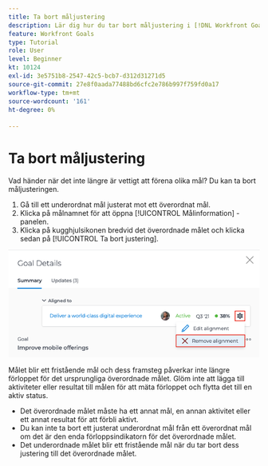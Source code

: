 ```yaml
---
title: Ta bort måljustering
description: Lär dig hur du tar bort måljustering i [!DNL Workfront Goals].
feature: Workfront Goals
type: Tutorial
role: User
level: Beginner
kt: 10124
exl-id: 3e5751b8-2547-42c5-bcb7-d312d31271d5
source-git-commit: 27e8f0aada77488bd6cfc2e786b997f759fd0a17
workflow-type: tm+mt
source-wordcount: '161'
ht-degree: 0%

---
```


# Ta bort måljustering

Vad händer när det inte längre är vettigt att förena olika mål? Du kan ta bort måljusteringen.

1. Gå till ett underordnat mål justerat mot ett överordnat mål.
1. Klicka på målnamnet för att öppna [!UICONTROL Målinformation] -panelen.
1. Klicka på kugghjulsikonen bredvid det överordnade målet och klicka sedan på [!UICONTROL Ta bort justering].

![En skärmbild av [!UICONTROL Ta bort justering] alternativ i [!DNL Workfront Goals]](assets/08-workfront-goals-remove-goal-alignment.png)

Målet blir ett fristående mål och dess framsteg påverkar inte längre förloppet för det ursprungliga överordnade målet. Glöm inte att lägga till aktiviteter eller resultat till målen för att mäta förloppet och flytta det till en aktiv status.

<!-- Pro-tips graphic -->

* Det överordnade målet måste ha ett annat mål, en annan aktivitet eller ett annat resultat för att förbli aktivt.
* Du kan inte ta bort ett justerat underordnat mål från ett överordnat mål om det är den enda förloppsindikatorn för det överordnade målet.
* Det underordnade målet blir ett fristående mål när du tar bort dess justering till det överordnade målet.
